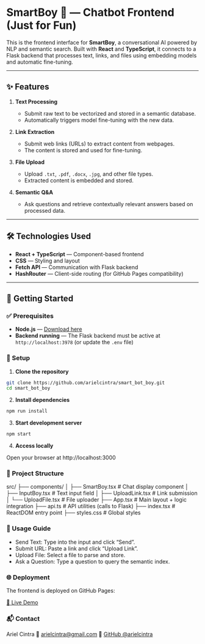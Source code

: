 # SmartBoy 🤖 — Chatbot Frontend (Just for Fun)

This is the frontend interface for **SmartBoy**, a conversational AI powered by NLP and semantic search. Built with **React** and **TypeScript**, it connects to a Flask backend that processes text, links, and files using embedding models and automatic fine-tuning.

---

## ✨ Features

1. **Text Processing**
   - Submit raw text to be vectorized and stored in a semantic database.
   - Automatically triggers model fine-tuning with the new data.

2. **Link Extraction**
   - Submit web links (URLs) to extract content from webpages.
   - The content is stored and used for fine-tuning.

3. **File Upload**
   - Upload `.txt`, `.pdf`, `.docx`, `.jpg`, and other file types.
   - Extracted content is embedded and stored.

4. **Semantic Q&A**
   - Ask questions and retrieve contextually relevant answers based on processed data.

---

## 🛠 Technologies Used

- **React + TypeScript** — Component-based frontend
- **CSS** — Styling and layout
- **Fetch API** — Communication with Flask backend
- **HashRouter** — Client-side routing (for GitHub Pages compatibility)

---

## 🚀 Getting Started

### ✅ Prerequisites

- **Node.js** — [Download here](https://nodejs.org/)
- **Backend running** — The Flask backend must be active at `http://localhost:3978` (or update the `.env` file)

### 🔧 Setup

1. **Clone the repository**

```bash
git clone https://github.com/arielcintra/smart_bot_boy.git
cd smart_bot_boy
```

2. **Install dependencies**

```bash
npm run install
```

3. **Start development server**

```bash
npm start
```

4. **Access locally**

Open your browser at http://localhost:3000

### 📁 Project Structure

src/
├── components/
│   ├── SmartBoy.tsx       # Chat display component
│   ├── InputBoy.tsx       # Text input field
│   ├── UploadLink.tsx     # Link submission
│   └── UploadFile.tsx     # File uploader
├── App.tsx                # Main layout + logic integration
├── api.ts                 # API utilities (calls to Flask)
├── index.tsx              # ReactDOM entry point
├── styles.css             # Global styles

### 🧪 Usage Guide

- Send Text: Type into the input and click “Send”.
- Submit URL: Paste a link and click “Upload Link”.
- Upload File: Select a file to parse and store.
- Ask a Question: Type a question to query the semantic index.

### 🌐 Deployment
The frontend is deployed on GitHub Pages:

[🔗 Live Demo](https://arielcintra.github.io/smart_bot_boy/)

### 📬 Contact
Ariel Cintra
📧 [arielcintra@gmail.com](mailto:arielcintra@gmail.com)
🔗 [GitHub @arielcintra](https://github.com/arielcintra)
